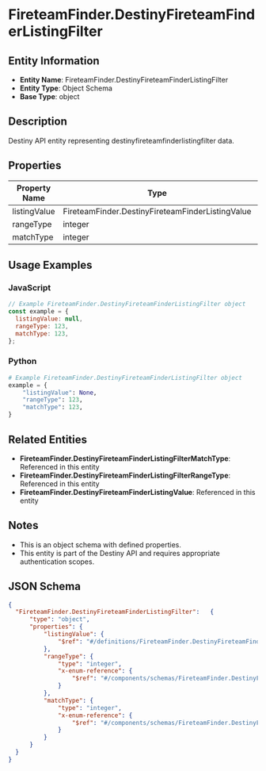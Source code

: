 # FireteamFinder.DestinyFireteamFinderListingFilter

## Entity Information
- **Entity Name**: FireteamFinder.DestinyFireteamFinderListingFilter
- **Entity Type**: Object Schema
- **Base Type**: object

## Description
Destiny API entity representing destinyfireteamfinderlistingfilter data.

## Properties

| Property Name | Type | Description | Required |
|---------------|------|-------------|----------|
| listingValue | FireteamFinder.DestinyFireteamFinderListingValue |  | No |
| rangeType | integer |  | No |
| matchType | integer |  | No |

## Usage Examples

### JavaScript
```javascript
// Example FireteamFinder.DestinyFireteamFinderListingFilter object
const example = {
  listingValue: null,
  rangeType: 123,
  matchType: 123,
};
```

### Python
```python
# Example FireteamFinder.DestinyFireteamFinderListingFilter object
example = {
    "listingValue": None,
    "rangeType": 123,
    "matchType": 123,
}
```

## Related Entities
- **FireteamFinder.DestinyFireteamFinderListingFilterMatchType**: Referenced in this entity
- **FireteamFinder.DestinyFireteamFinderListingFilterRangeType**: Referenced in this entity
- **FireteamFinder.DestinyFireteamFinderListingValue**: Referenced in this entity

## Notes
- This is an object schema with defined properties.
- This entity is part of the Destiny API and requires appropriate authentication scopes.

## JSON Schema
```json
{
  "FireteamFinder.DestinyFireteamFinderListingFilter":   {
      "type": "object",
      "properties": {
          "listingValue": {
              "$ref": "#/definitions/FireteamFinder.DestinyFireteamFinderListingValue"
          },
          "rangeType": {
              "type": "integer",
              "x-enum-reference": {
                  "$ref": "#/components/schemas/FireteamFinder.DestinyFireteamFinderListingFilterRangeType"
              }
          },
          "matchType": {
              "type": "integer",
              "x-enum-reference": {
                  "$ref": "#/components/schemas/FireteamFinder.DestinyFireteamFinderListingFilterMatchType"
              }
          }
      }
  }
}
```
